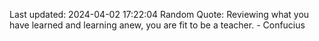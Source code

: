 Last updated: 2024-04-02 17:22:04
Random Quote: Reviewing what you have learned and learning anew, you are fit to be a teacher. - Confucius